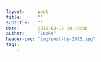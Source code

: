 ```yaml
---
layout:     post
title:      ""
subtitle:   ""
date:       2019-03-12 19:19:00
author:     "LeoHe"
header-img: "img/post-bg-2015.jpg"
tags:
    - 	
---
```


